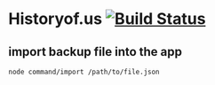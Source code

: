 
Historyof.us [![Build Status](https://travis-ci.org/atomrc/historyof.svg?branch=master)](https://travis-ci.org/atomrc/historyof)
=====

import backup file into the app
--------

    node command/import /path/to/file.json
